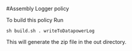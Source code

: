#Assembly Logger policy


To build this policy Run
```
sh build.sh . writeToDatapowerLog
```

This will generate the zip file in the out directory.
